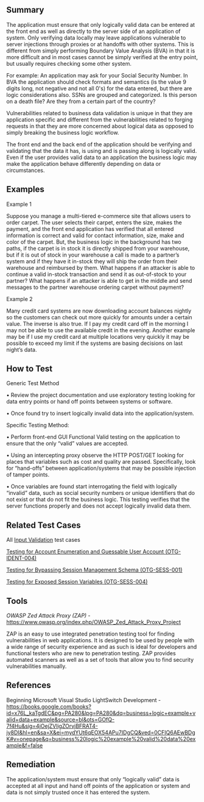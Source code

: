 Summary
-------

The application must ensure that only logically valid data can be entered at the front end as well as directly to the server side of an application of system. Only verifying data locally may leave applications vulnerable to server injections through proxies or at handoffs with other systems. This is different from simply performing Boundary Value Analysis (BVA) in that it is more difficult and in most cases cannot be simply verified at the entry point, but usually requires checking some other system.

For example: An application may ask for your Social Security Number. In BVA the application should check formats and semantics (is the value 9 digits long, not negative and not all 0's) for the data entered, but there are logic considerations also. SSNs are grouped and categorized. Is this person on a death file? Are they from a certain part of the country?

Vulnerabilities related to business data validation is unique in that they are application specific and different from the vulnerabilities related to forging requests in that they are more concerned about logical data as opposed to simply breaking the business logic workflow.

The front end and the back end of the application should be verifying and validating that the data it has, is using and is passing along is logically valid. Even if the user provides valid data to an application the business logic may make the application behave differently depending on data or circumstances.

Examples
--------

Example 1

Suppose you manage a multi-tiered e-commerce site that allows users to order carpet. The user selects their carpet, enters the size, makes the payment, and the front end application has verified that all entered information is correct and valid for contact information, size, make and color of the carpet. But, the business logic in the background has two paths, if the carpet is in stock it is directly shipped from your warehouse, but if it is out of stock in your warehouse a call is made to a partner’s system and if they have it in-stock they will ship the order from their warehouse and reimbursed by them. What happens if an attacker is able to continue a valid in-stock transaction and send it as out-of-stock to your partner? What happens if an attacker is able to get in the middle and send messages to the partner warehouse ordering carpet without payment?

Example 2

Many credit card systems are now downloading account balances nightly so the customers can check out more quickly for amounts under a certain value. The inverse is also true. If I pay my credit card off in the morning I may not be able to use the available credit in the evening. Another example may be if I use my credit card at multiple locations very quickly it may be possible to exceed my limit if the systems are basing decisions on last night’s data.

How to Test
-----------

Generic Test Method

• Review the project documentation and use exploratory testing looking for data entry points or hand off points between systems or software.

• Once found try to insert logically invalid data into the application/system.

Specific Testing Method:

• Perform front-end GUI Functional Valid testing on the application to ensure that the only “valid” values are accepted.

• Using an intercepting proxy observe the HTTP POST/GET looking for places that variables such as cost and quality are passed. Specifically, look for “hand-offs” between application/systems that may be possible injection of tamper points.

• Once variables are found start interrogating the field with logically “invalid” data, such as social security numbers or unique identifiers that do not exist or that do not fit the business logic. This testing verifies that the server functions properly and does not accept logically invalid data them.

Related Test Cases
------------------

All [Input Validation](Testing_for_Input_Validation "wikilink") test cases

[Testing for Account Enumeration and Guessable User Account (OTG-IDENT-004)](Testing_for_Account_Enumeration_and_Guessable_User_Account_(OTG-IDENT-004) "wikilink")

[Testing for Bypassing Session Management Schema (OTG-SESS-001)](Testing_for_Session_Management_Schema_(OTG-SESS-001) "wikilink")

[Testing for Exposed Session Variables (OTG-SESS-004)](Testing_for_Exposed_Session_Variables_(OTG-SESS-004) "wikilink")

Tools
-----

*OWASP Zed Attack Proxy (ZAP)* - <https://www.owasp.org/index.php/OWASP_Zed_Attack_Proxy_Project>

ZAP is an easy to use integrated penetration testing tool for finding vulnerabilities in web applications. It is designed to be used by people with a wide range of security experience and as such is ideal for developers and functional testers who are new to penetration testing. ZAP provides automated scanners as well as a set of tools that allow you to find security vulnerabilities manually.

References
----------

Beginning Microsoft Visual Studio LightSwitch Development - <https://books.google.com/books?id=x76L_kaTgdEC&pg=PA280&lpg=PA280&dq=business+logic+example+valid+data+example&source=bl&ots=GOfQ-7f4Hu&sig=4jOejZVligZOrvjBFRAT4-jy8DI&hl=en&sa=X&ei=mydYUt6qEOX54APu7IDgCQ&ved=0CFIQ6AEwBDgK#v=onepage&q=business%20logic%20example%20valid%20data%20example&f=false>

Remediation
-----------

The application/system must ensure that only “logically valid” data is accepted at all input and hand off points of the application or system and data is not simply trusted once it has entered the system.
